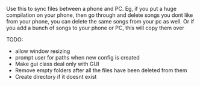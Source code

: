 Use this to sync files between a phone and PC.
Eg, if you put a huge compilation on your phone,
    then go through and delete songs you dont like
    from your phone, you can delete the same songs
    from your pc as well.
    Or if you add a bunch of songs to your phone
    or PC, this will copy them over

TODO:
- allow window resizing
- prompt user for paths when new config is created
- Make gui class deal only with GUI
- Remove empty folders after all the files have been deleted from them 
- Create directory if it doesnt exist
